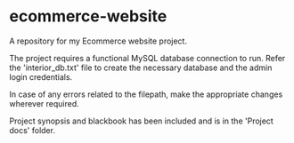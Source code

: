 # ecommerce-website
A repository for my Ecommerce website project.

The project requires a functional MySQL database connection to run. Refer the 'interior_db.txt' file to create the necessary database and the admin login credentials.  

In case of any errors related to the filepath, make the appropriate changes wherever required.

Project synopsis and blackbook has been included and is in the 'Project docs' folder.
